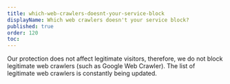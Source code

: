 ```yaml
---
title: which-web-crawlers-doesnt-your-service-block
displayName: Which web crawlers doesn't your service block?
published: true
order: 120
toc:
---
```

Our protection does not affect legitimate visitors, therefore, we do not block legitimate web crawlers (such as Google Web Crawler). The list of legitimate web crawlers is constantly being updated.